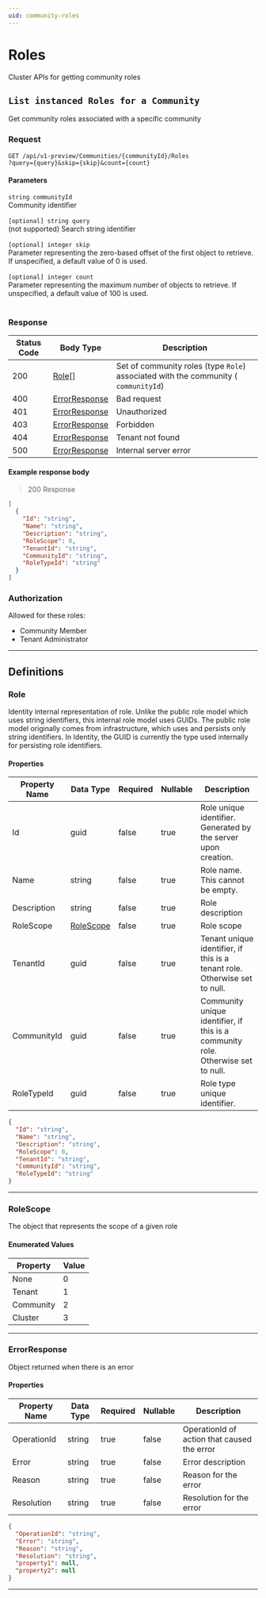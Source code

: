 ```yaml
---
uid: community-roles
---
```


# Roles
Cluster APIs for getting community roles

## `List instanced Roles for a Community`

<a id="opIdRoles_List instanced Roles for a Community"></a>

Get community roles associated with a specific community

### Request
```text 
GET /api/v1-preview/Communities/{communityId}/Roles
?query={query}&skip={skip}&count={count}
```

#### Parameters

`string communityId`
<br/>Community identifier<br/><br/>
`[optional] string query `
<br/>(not supported) Search string identifier<br/><br/>`[optional] integer skip `
<br/>Parameter representing the zero-based offset of the first object to retrieve. If unspecified, a default value of 0 is used.<br/><br/>`[optional] integer count `
<br/>Parameter representing the maximum number of objects to retrieve. If unspecified, a default value of 100 is used.<br/><br/>


### Response

|Status Code|Body Type|Description|
|---|---|---|
|200|[Role](#schemarole)[]|Set of community roles (type `Role`) associated with the community ( `communityId`)|
|400|[ErrorResponse](#schemaerrorresponse)|Bad request|
|401|[ErrorResponse](#schemaerrorresponse)|Unauthorized|
|403|[ErrorResponse](#schemaerrorresponse)|Forbidden|
|404|[ErrorResponse](#schemaerrorresponse)|Tenant not found|
|500|[ErrorResponse](#schemaerrorresponse)|Internal server error|

#### Example response body
> 200 Response

```json
[
  {
    "Id": "string",
    "Name": "string",
    "Description": "string",
    "RoleScope": 0,
    "TenantId": "string",
    "CommunityId": "string",
    "RoleTypeId": "string"
  }
]
```

### Authorization

Allowed for these roles: 
<ul>
<li>Community Member</li>
<li>Tenant Administrator</li>
</ul>

---
## Definitions

### Role

<a id="schemarole"></a>
<a id="schema_Role"></a>
<a id="tocSrole"></a>
<a id="tocsrole"></a>

Identity internal representation of role. Unlike the public role model which uses string identifiers, this internal role model uses GUIDs. The public role model originally comes from infrastructure, which uses and persists only string identifiers. In Identity, the GUID is currently the type used internally for persisting role identifiers.

#### Properties

|Property Name|Data Type|Required|Nullable|Description|
|---|---|---|---|---|
|Id|guid|false|true|Role unique identifier. Generated by the server upon creation.|
|Name|string|false|true|Role name. This cannot be empty.|
|Description|string|false|true|Role description|
|RoleScope|[RoleScope](#schemarolescope)|false|true|Role scope|
|TenantId|guid|false|true|Tenant unique identifier, if this is a tenant role. Otherwise set to null.|
|CommunityId|guid|false|true|Community unique identifier, if this is a community role. Otherwise set to null.|
|RoleTypeId|guid|false|true|Role type unique identifier.|

```json
{
  "Id": "string",
  "Name": "string",
  "Description": "string",
  "RoleScope": 0,
  "TenantId": "string",
  "CommunityId": "string",
  "RoleTypeId": "string"
}

```

---

### RoleScope

<a id="schemarolescope"></a>
<a id="schema_RoleScope"></a>
<a id="tocSrolescope"></a>
<a id="tocsrolescope"></a>

The object that represents the scope of a given role

#### Enumerated Values

|Property|Value|
|---|---|
|None|0|
|Tenant|1|
|Community|2|
|Cluster|3|

---

### ErrorResponse

<a id="schemaerrorresponse"></a>
<a id="schema_ErrorResponse"></a>
<a id="tocSerrorresponse"></a>
<a id="tocserrorresponse"></a>

Object returned when there is an error

#### Properties

|Property Name|Data Type|Required|Nullable|Description|
|---|---|---|---|---|
|OperationId|string|true|false|OperationId of action that caused the error|
|Error|string|true|false|Error description|
|Reason|string|true|false|Reason for the error|
|Resolution|string|true|false|Resolution for the error|

```json
{
  "OperationId": "string",
  "Error": "string",
  "Reason": "string",
  "Resolution": "string",
  "property1": null,
  "property2": null
}

```

---

